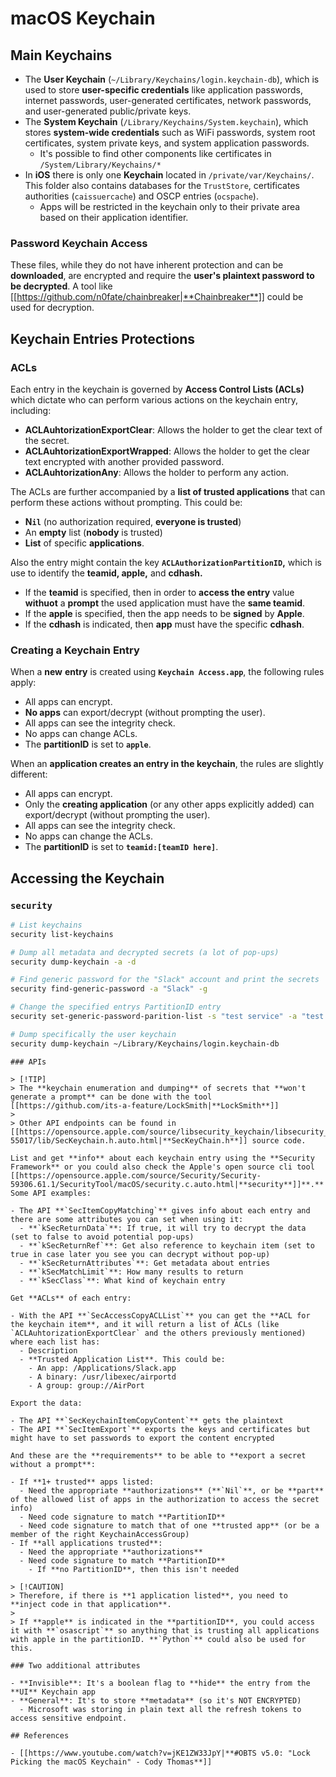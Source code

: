 # macOS Keychain


## Main Keychains

- The **User Keychain** (`~/Library/Keychains/login.keychain-db`), which is used to store **user-specific credentials** like application passwords, internet passwords, user-generated certificates, network passwords, and user-generated public/private keys.
- The **System Keychain** (`/Library/Keychains/System.keychain`), which stores **system-wide credentials** such as WiFi passwords, system root certificates, system private keys, and system application passwords.
  - It's possible to find other components like certificates in `/System/Library/Keychains/*`
- In **iOS** there is only one **Keychain** located in `/private/var/Keychains/`. This folder also contains databases for the `TrustStore`, certificates authorities (`caissuercache`) and OSCP entries (`ocspache`).
  - Apps will be restricted in the keychain only to their private area based on their application identifier.

### Password Keychain Access

These files, while they do not have inherent protection and can be **downloaded**, are encrypted and require the **user's plaintext password to be decrypted**. A tool like [[https://github.com/n0fate/chainbreaker|**Chainbreaker**]] could be used for decryption.

## Keychain Entries Protections

### ACLs

Each entry in the keychain is governed by **Access Control Lists (ACLs)** which dictate who can perform various actions on the keychain entry, including:

- **ACLAuhtorizationExportClear**: Allows the holder to get the clear text of the secret.
- **ACLAuhtorizationExportWrapped**: Allows the holder to get the clear text encrypted with another provided password.
- **ACLAuhtorizationAny**: Allows the holder to perform any action.

The ACLs are further accompanied by a **list of trusted applications** that can perform these actions without prompting. This could be:

- **N`il`** (no authorization required, **everyone is trusted**)
- An **empty** list (**nobody** is trusted)
- **List** of specific **applications**.

Also the entry might contain the key **`ACLAuthorizationPartitionID`,** which is use to identify the **teamid, apple,** and **cdhash.**

- If the **teamid** is specified, then in order to **access the entry** value **withuot** a **prompt** the used application must have the **same teamid**.
- If the **apple** is specified, then the app needs to be **signed** by **Apple**.
- If the **cdhash** is indicated, then **app** must have the specific **cdhash**.

### Creating a Keychain Entry

When a **new** **entry** is created using **`Keychain Access.app`**, the following rules apply:

- All apps can encrypt.
- **No apps** can export/decrypt (without prompting the user).
- All apps can see the integrity check.
- No apps can change ACLs.
- The **partitionID** is set to **`apple`**.

When an **application creates an entry in the keychain**, the rules are slightly different:

- All apps can encrypt.
- Only the **creating application** (or any other apps explicitly added) can export/decrypt (without prompting the user).
- All apps can see the integrity check.
- No apps can change the ACLs.
- The **partitionID** is set to **`teamid:[teamID here]`**.

## Accessing the Keychain

### `security`

```bash
# List keychains
security list-keychains

# Dump all metadata and decrypted secrets (a lot of pop-ups)
security dump-keychain -a -d

# Find generic password for the "Slack" account and print the secrets
security find-generic-password -a "Slack" -g

# Change the specified entrys PartitionID entry
security set-generic-password-parition-list -s "test service" -a "test acount" -S

# Dump specifically the user keychain
security dump-keychain ~/Library/Keychains/login.keychain-db
```
```
### APIs

> [!TIP]
> The **keychain enumeration and dumping** of secrets that **won't generate a prompt** can be done with the tool [[https://github.com/its-a-feature/LockSmith|**LockSmith**]]
>
> Other API endpoints can be found in [[https://opensource.apple.com/source/libsecurity_keychain/libsecurity_keychain-55017/lib/SecKeychain.h.auto.html|**SecKeyChain.h**]] source code.

List and get **info** about each keychain entry using the **Security Framework** or you could also check the Apple's open source cli tool [[https://opensource.apple.com/source/Security/Security-59306.61.1/SecurityTool/macOS/security.c.auto.html|**security**]]**.** Some API examples:

- The API **`SecItemCopyMatching`** gives info about each entry and there are some attributes you can set when using it:
  - **`kSecReturnData`**: If true, it will try to decrypt the data (set to false to avoid potential pop-ups)
  - **`kSecReturnRef`**: Get also reference to keychain item (set to true in case later you see you can decrypt without pop-up)
  - **`kSecReturnAttributes`**: Get metadata about entries
  - **`kSecMatchLimit`**: How many results to return
  - **`kSecClass`**: What kind of keychain entry

Get **ACLs** of each entry:

- With the API **`SecAccessCopyACLList`** you can get the **ACL for the keychain item**, and it will return a list of ACLs (like `ACLAuhtorizationExportClear` and the others previously mentioned) where each list has:
  - Description
  - **Trusted Application List**. This could be:
    - An app: /Applications/Slack.app
    - A binary: /usr/libexec/airportd
    - A group: group://AirPort

Export the data:

- The API **`SecKeychainItemCopyContent`** gets the plaintext
- The API **`SecItemExport`** exports the keys and certificates but might have to set passwords to export the content encrypted

And these are the **requirements** to be able to **export a secret without a prompt**:

- If **1+ trusted** apps listed:
  - Need the appropriate **authorizations** (**`Nil`**, or be **part** of the allowed list of apps in the authorization to access the secret info)
  - Need code signature to match **PartitionID**
  - Need code signature to match that of one **trusted app** (or be a member of the right KeychainAccessGroup)
- If **all applications trusted**:
  - Need the appropriate **authorizations**
  - Need code signature to match **PartitionID**
    - If **no PartitionID**, then this isn't needed

> [!CAUTION]
> Therefore, if there is **1 application listed**, you need to **inject code in that application**.
>
> If **apple** is indicated in the **partitionID**, you could access it with **`osascript`** so anything that is trusting all applications with apple in the partitionID. **`Python`** could also be used for this.

### Two additional attributes

- **Invisible**: It's a boolean flag to **hide** the entry from the **UI** Keychain app
- **General**: It's to store **metadata** (so it's NOT ENCRYPTED)
  - Microsoft was storing in plain text all the refresh tokens to access sensitive endpoint.

## References

- [[https://www.youtube.com/watch?v=jKE1ZW33JpY|**#OBTS v5.0: "Lock Picking the macOS Keychain" - Cody Thomas**]]



